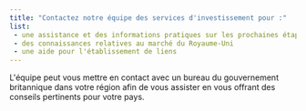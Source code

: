```yaml
---
title: "Contactez notre équipe des services d'investissement pour :"
list: 
 - une assistance et des informations pratiques sur les prochaines étapes de votre investissement
 - des connaissances relatives au marché du Royaume-Uni
 - une aide pour l'établissement de liens
---
```


L'équipe peut vous mettre en contact avec un bureau du gouvernement britannique dans votre région afin de vous assister en vous offrant des conseils pertinents pour votre pays.
